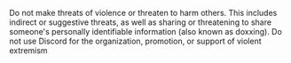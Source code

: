 


Do not make threats of violence or threaten to harm others. This includes indirect or suggestive threats, as well as sharing or threatening to share someone's personally identifiable information (also known as doxxing). Do not use Discord for the organization, promotion, or support of violent extremism
